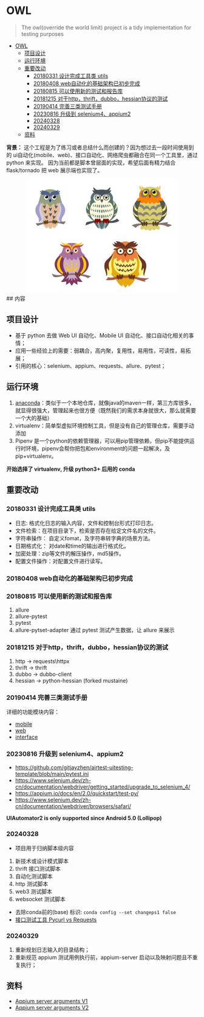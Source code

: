 # OWL

>The owl(override the world limit) project is a tidy implementation for testing purposes

<!-- TOC -->
* [OWL](#owl)
  * [项目设计](#)
  * [运行环境](#)
  * [重要改动](#)
    * [20180331 设计完成工具类 utils](#20180331--utils)
    * [20180408 web自动化的基础架构已初步完成](#20180408-web)
    * [20180815 可以使用新的测试和报告库](#20180815-)
    * [20181215 对于http，thrift，dubbo，hessian协议的测试](#20181215-httpthriftdubbohessian)
    * [20190414 完善三类测试手册](#20190414-)
    * [20230816 升级到 selenium4、appium2](#20230816--selenium4appium2)
    * [20240328](#20240328)
    * [20240329](#20240329-todo)
  * [资料](#)
<!-- TOC -->

**背景：** 这个工程是为了练习或者总结什么而创建的？因为想过去一段时间使用到的 ui自动化(mobile、web)、接口自动化、网络爬虫都融合在同一个工具里，通过 python 来实现。
因为当前都是脚本曾层面的实现，希望后面有精力结合 flask/tornado 把 web 展示端也实现了。

<div align="center">    
<img src="owl/owl.jpg" width = "400" height = "300" alt="图片名称" />
</div>
## 内容

## 项目设计

* 基于 python 去做 Web UI 自动化、Mobile UI 自动化、接口自动化相关的事情；
* 应用一些经验上的需要：弱耦合，高内聚，复用性，易用性，可读性，易拓展；
* 引用的核心：selenium、appium、requests、allure、pytest；

## 运行环境

1. [anaconda](https://mirrors.tuna.tsinghua.edu.cn/help/anaconda/)：类似于一个本地仓库，就像java的maven一样，第三方库很多，就显得很强大，管理起来也很方便（既然我们的需求本身就很大，那么就需要一个大的基础）
2. virtualenv：简单型虚拟环境控制工具，但是没有自己的管理仓库，需要手动添加
3. Pipenv 是一个python的依赖管理器，可以用pip管理依赖，但pip不能提供运行时环境，pipenv会帮你把包和environment的问题一起解决，及pip+virtualenv。

**开始选择了 virtualenv, 升级 python3+ 后用的 conda**

## 重要改动

### 20180331 设计完成工具类 utils

* 日志: 格式化日志的输入内容，文件和控制台形式打印日志。
* 文件检索：在项目目录下，检索是否存在给定文件名的文件。
* 字符串操作： 自定义fomat，及字符串转字典的场景方法。
* 日期格式化： 对date和time的输出进行格式化。
* 加密处理：zip等文件的解压操作，md5操作。
* 配置文件操作：对配置文件进行读写。

### 20180408 web自动化的基础架构已初步完成

### 20180815 可以使用新的测试和报告库

1. allure
2. allure-pytest
3. pytest
4. allure-pytset-adapter 通过 pytest 测试产生数据，让 allure 来展示

### 20181215 对于http，thrift，dubbo，hessian协议的测试

1. http -> requests\httpx
2. thrift -> thrift
3. dubbo -> dubbo-client
4. hessian -> python-hessian (forked mustaine)

### 20190414 完善三类测试手册

详细的功能模块内容：
* [mobile](owl/api/mobile/README.md)
* [web](owl/api/browser/README.md)
* [interface](owl/api/interface/README.md)

### 20230816 升级到 selenium4、appium2

- https://github.com/gitjayzhen/airtest-uitesting-template/blob/main/pytest.ini
- https://www.selenium.dev/zh-cn/documentation/webdriver/getting_started/upgrade_to_selenium_4/
- https://appium.io/docs/en/2.0/quickstart/test-py/
- https://www.selenium.dev/zh-cn/documentation/webdriver/browsers/safari/

**UIAutomator2 is only supported since Android 5.0 (Lollipop)** 

### 20240328

- 项目用于归纳脚本级内容
1. 新技术或设计模式脚本
2. thrift 接口测试脚本
3. 自动化测试脚本
4. http 测试脚本
5. web3 测试脚本
6. websocket 测试脚本

- 去除conda前的(base) 标识: `conda config --set changeps1 false`
- [接口测试工具 Pycurl vs Requests](https://github.com/0xyd/Pycurl-vs-Requests)

### 20240329

1. 重新规划日志输入的目录结构；
2. 重新规范 appium 测试用例执行前，appium-server 启动以及映射问题且不重复执行；

## 资料

- [Appium server arguments V1](https://github.com/appium/appium/blob/releases/1.22/docs/en/writing-running-appium/server-args.md)
- [Appium server arguments V2](https://appium.io/docs/en/latest/cli/args/)